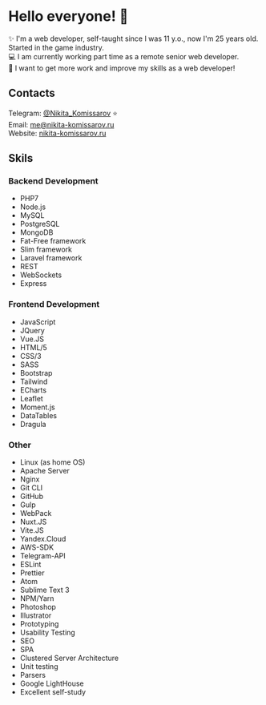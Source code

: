 # Hello everyone! :wave:

:sparkles: I'm a web developer, self-taught since I was 11 y.o., now I'm 25 years old. Started in the game industry.\
:computer: I am currently working part time as a remote senior web developer.\
:muscle: I want to get more work and improve my skills as a web developer!

## Contacts
Telegram: [@Nikita_Komissarov](https://telegram.me/nikita_komissarov) :star:\
Email: [me@nikita-komissarov.ru](mailto:me@nikita-komissarov.ru)\
Website: [nikita-komissarov.ru](https://nikita-komissarov.ru)

## Skils

### Backend Development
- PHP7
- Node.js
- MySQL
- PostgreSQL
- MongoDB
- Fat-Free framework
- Slim framework
- Laravel framework
- REST
- WebSockets
- Express

### Frontend Development
- JavaScript
- JQuery
- Vue.JS
- HTML/5
- CSS/3
- SASS
- Bootstrap
- Tailwind
- ECharts
- Leaflet
- Moment.js
- DataTables
- Dragula

### Other
- Linux (as home OS)
- Apache Server
- Nginx
- Git CLI
- GitHub
- Gulp
- WebPack
- Nuxt.JS
- Vite.JS
- Yandex.Cloud
- AWS-SDK
- Telegram-API
- ESLint
- Prettier
- Atom
- Sublime Text 3
- NPM/Yarn
- Photoshop
- Illustrator
- Prototyping
- Usability Testing
- SEO
- SPA
- Clustered Server Architecture
- Unit testing
- Parsers
- Google LightHouse
- Excellent self-study
